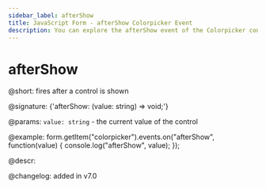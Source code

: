 ```yaml
---
sidebar_label: afterShow
title: JavaScript Form - afterShow Colorpicker Event 
description: You can explore the afterShow event of the Colorpicker control of Form in the documentation of the DHTMLX JavaScript UI library. Browse developer guides and API reference, try out code examples and live demos, and download a free 30-day evaluation version of DHTMLX Suite 7.
---
```


# afterShow

@short: fires after a control is shown

@signature: {'afterShow: (value: string) => void;'}

@params:
`value: string` - the current value of the control

@example:
form.getItem("colorpicker").events.on("afterShow", function(value) {
    console.log("afterShow", value);
});

@descr:

@changelog: added in v7.0
